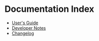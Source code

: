 Documentation Index
==========================

* [User's Guide](User-Guide.md)
* [Developer Notes](Developer-Notes.md)
* [Changelog](Changelog.md)
